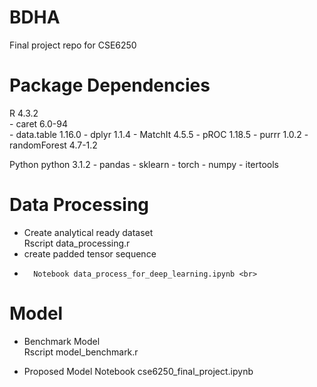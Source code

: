 # BDHA
Final project repo for CSE6250

# Package Dependencies
R 4.3.2 <br>
	- caret 6.0-94	
 	- data.table 1.16.0
  	- dplyr 1.1.4
   	- MatchIt 4.5.5
    	- pROC 1.18.5
     	- purrr 1.0.2
      	- randomForest 4.7-1.2

Python
python 3.1.2
	- pandas 
	- sklearn
	- torch
	- numpy
	- itertools


# Data Processing
-	Create analytical ready dataset <br>
		Rscript data_processing.r <br>
- 	create padded tensor sequence
- 		Notebook data_process_for_deep_learning.ipynb <br>
# Model
-	Benchmark Model <br>
		Rscript model_benchmark.r <br>

-	Proposed Model
		Notebook cse6250_final_project.ipynb <br>
